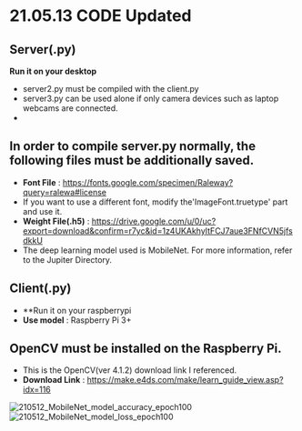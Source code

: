 # 21.05.13 CODE Updated

## Server(.py)
**Run it on your desktop**
* server2.py must be compiled with the client.py
* server3.py can be used alone if only camera devices such as laptop webcams are connected.
* 
## In order to compile server.py normally, the following files must be additionally saved.
* **Font File** : https://fonts.google.com/specimen/Raleway?query=ralewa#license
* If you want to use a different font, modify the'ImageFont.truetype' part and use it.
* **Weight File(.h5)** : https://drive.google.com/u/0/uc?export=download&confirm=r7yc&id=1z4UKAkhyItFCJ7aue3FNfCVN5jfsdkkU
* The deep learning model used is MobileNet. For more information, refer to the Jupiter Directory.

## Client(.py)
* **Run it on your raspberrypi
* **Use model** : Raspberry Pi 3+

## OpenCV must be installed on the Raspberry Pi.
* This is the OpenCV(ver 4.1.2) download link I referenced.
* **Download Link** : https://make.e4ds.com/make/learn_guide_view.asp?idx=116


![210512_MobileNet_model_accuracy_epoch100](https://user-images.githubusercontent.com/75024126/117928225-3690d780-b336-11eb-94c9-e22fbc7a681c.png)
![210512_MobileNet_model_loss_epoch100](https://user-images.githubusercontent.com/75024126/117928234-38f33180-b336-11eb-9427-f2ed5f119339.png)
